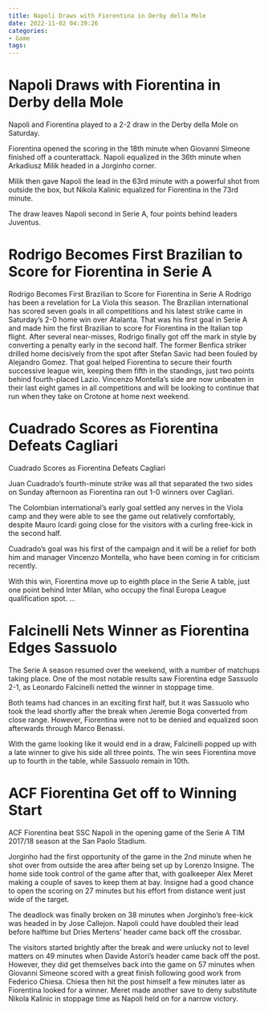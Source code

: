 ```yaml
---
title: Napoli Draws with Fiorentina in Derby della Mole
date: 2022-11-02 04:39:26
categories:
- Game
tags:
---
```



#  Napoli Draws with Fiorentina in Derby della Mole

Napoli and Fiorentina played to a 2-2 draw in the Derby della Mole on Saturday.

Fiorentina opened the scoring in the 18th minute when Giovanni Simeone finished off a counterattack. Napoli equalized in the 36th minute when Arkadiusz Milik headed in a Jorginho corner.

Milik then gave Napoli the lead in the 63rd minute with a powerful shot from outside the box, but Nikola Kalinic equalized for Fiorentina in the 73rd minute.

The draw leaves Napoli second in Serie A, four points behind leaders Juventus.

#  Rodrigo Becomes First Brazilian to Score for Fiorentina in Serie A

Rodrigo Becomes First Brazilian to Score for Fiorentina in Serie A
Rodrigo has been a revelation for La Viola this season. The Brazilian international has scored seven goals in all competitions and his latest strike came in Saturday’s 2-0 home win over Atalanta. That was his first goal in Serie A and made him the first Brazilian to score for Fiorentina in the Italian top flight.
After several near-misses, Rodrigo finally got off the mark in style by converting a penalty early in the second half. The former Benfica striker drilled home decisively from the spot after Stefan Savic had been fouled by Alejandro Gomez.
That goal helped Fiorentina to secure their fourth successive league win, keeping them fifth in the standings, just two points behind fourth-placed Lazio. Vincenzo Montella’s side are now unbeaten in their last eight games in all competitions and will be looking to continue that run when they take on Crotone at home next weekend.

#  Cuadrado Scores as Fiorentina Defeats Cagliari

Cuadrado Scores as Fiorentina Defeats Cagliari

Juan Cuadrado’s fourth-minute strike was all that separated the two sides on Sunday afternoon as Fiorentina ran out 1-0 winners over Cagliari.

The Colombian international’s early goal settled any nerves in the Viola camp and they were able to see the game out relatively comfortably, despite Mauro Icardi going close for the visitors with a curling free-kick in the second half.

Cuadrado’s goal was his first of the campaign and it will be a relief for both him and manager Vincenzo Montella, who have been coming in for criticism recently.

With this win, Fiorentina move up to eighth place in the Serie A table, just one point behind Inter Milan, who occupy the final Europa League qualification spot.
 ...

#  Falcinelli Nets Winner as Fiorentina Edges Sassuolo

The Serie A season resumed over the weekend, with a number of matchups taking place. One of the most notable results saw Fiorentina edge Sassuolo 2-1, as Leonardo Falcinelli netted the winner in stoppage time.

Both teams had chances in an exciting first half, but it was Sassuolo who took the lead shortly after the break when Jeremie Boga converted from close range. However, Fiorentina were not to be denied and equalized soon afterwards through Marco Benassi.

With the game looking like it would end in a draw, Falcinelli popped up with a late winner to give his side all three points. The win sees Fiorentina move up to fourth in the table, while Sassuolo remain in 10th.

#  ACF Fiorentina Get off to Winning Start

ACF Fiorentina beat SSC Napoli in the opening game of the Serie A TIM 2017/18 season at the San Paolo Stadium.

Jorginho had the first opportunity of the game in the 2nd minute when he shot over from outside the area after being set up by Lorenzo Insigne. 
The home side took control of the game after that, with goalkeeper Alex Meret making a couple of saves to keep them at bay. 
Insigne had a good chance to open the scoring on 27 minutes but his effort from distance went just wide of the target.

The deadlock was finally broken on 38 minutes when Jorginho’s free-kick was headed in by Jose Callejon.
Napoli could have doubled their lead before halftime but Dries Mertens’ header came back off the crossbar.

The visitors started brightly after the break and were unlucky not to level matters on 49 minutes when Davide Astori’s header came back off the post.
However, they did get themselves back into the game on 57 minutes when Giovanni Simeone scored with a great finish following good work from Federico Chiesa.
Chiesa then hit the post himself a few minutes later as Fiorentina looked for a winner. 
Meret made another save to deny substitute Nikola Kalinic in stoppage time as Napoli held on for a narrow victory.